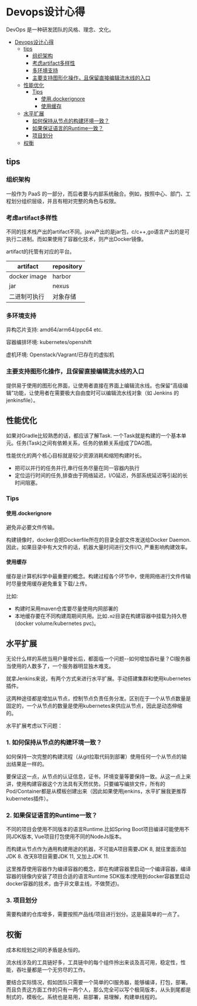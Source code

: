 # Devops设计心得

DevOps 是一种研发团队的风格、理念、文化。
<!-- TOC -->

- [Devops设计心得](#devops%E8%AE%BE%E8%AE%A1%E5%BF%83%E5%BE%97)
    - [tips](#tips)
        - [组织架构](#%E7%BB%84%E7%BB%87%E6%9E%B6%E6%9E%84)
        - [考虑artifact多样性](#%E8%80%83%E8%99%91artifact%E5%A4%9A%E6%A0%B7%E6%80%A7)
        - [多环境支持](#%E5%A4%9A%E7%8E%AF%E5%A2%83%E6%94%AF%E6%8C%81)
        - [主要支持图形化操作，且保留直接编辑流水线的入口](#%E4%B8%BB%E8%A6%81%E6%94%AF%E6%8C%81%E5%9B%BE%E5%BD%A2%E5%8C%96%E6%93%8D%E4%BD%9C%E4%B8%94%E4%BF%9D%E7%95%99%E7%9B%B4%E6%8E%A5%E7%BC%96%E8%BE%91%E6%B5%81%E6%B0%B4%E7%BA%BF%E7%9A%84%E5%85%A5%E5%8F%A3)
    - [性能优化](#%E6%80%A7%E8%83%BD%E4%BC%98%E5%8C%96)
        - [Tips](#tips)
            - [使用.dockerignore](#%E4%BD%BF%E7%94%A8dockerignore)
            - [使用缓存](#%E4%BD%BF%E7%94%A8%E7%BC%93%E5%AD%98)
    - [水平扩展](#%E6%B0%B4%E5%B9%B3%E6%89%A9%E5%B1%95)
        - [如何保持从节点的构建环境一致？](#%E5%A6%82%E4%BD%95%E4%BF%9D%E6%8C%81%E4%BB%8E%E8%8A%82%E7%82%B9%E7%9A%84%E6%9E%84%E5%BB%BA%E7%8E%AF%E5%A2%83%E4%B8%80%E8%87%B4)
        - [如果保证语言的Runtime一致？](#%E5%A6%82%E6%9E%9C%E4%BF%9D%E8%AF%81%E8%AF%AD%E8%A8%80%E7%9A%84runtime%E4%B8%80%E8%87%B4)
        - [项目划分](#%E9%A1%B9%E7%9B%AE%E5%88%92%E5%88%86)
    - [权衡](#%E6%9D%83%E8%A1%A1)

<!-- /TOC -->

## tips


### 组织架构

 一般作为 PaaS 的一部分，而后者要与内部系统融合。例如，按照中心、部门、工程划分组织层级，并且有相对完整的角色与权限。


### 考虑artifact多样性


不同的技术栈产出的artifact不同。java产出的是jar包，c/c++,go语言产出的是可执行二进制。而如果使用了容器化技术，则产出Docker镜像。


artifact的托管有对应的平台。

artifact| repository
----|-----
docker image | harbor
jar | nexus
二进制可执行 | 对象存储


### 多环境支持

异构芯片支持: amd64/arm64/ppc64 etc.

容器编排环境: kubernetes/openshift

虚机环境: Openstack/Vagrant/已存在的虚拟机


### 主要支持图形化操作，且保留直接编辑流水线的入口

提供易于使用的图形化界面，让使用者直接在界面上编辑流水线。也保留“高级编辑”功能，让使用者在需要极大自由度时可以编辑流水线对象（如 Jenkins 的 jenkinsfile）。


## 性能优化

如果对Gradle比较熟悉的话，都应该了解Task. 一个Task就是构建的一个基本单元。任务(Task)之间有依赖关系，任务的依赖关系组成了DAG图。

性能优化的两个核心目标就是较少资源消耗和缩短构建时长。

- 把可以并行的任务并行,串行任务尽量在同一容器内执行
- 定位运行时间的任务,排查由于网络延迟，I/O延迟，外部系统延迟等引起的长时间阻塞。


### Tips

#### 使用.dockerignore

避免非必要文件传输。

构建镜像时，docker会把Dockerfile所在的目录全部文件发送给Docker Daemon. 因此，如果目录中有大文件的话，机器大量时间进行文件I/O, 严重影响构建效率。


#### 使用缓存

缓存是计算机科学中最重要的概念。构建过程各个环节中，使用网络进行文件传输时尽量使用缓存避免重复下载/上传。

比如: 
- 构建时采用maven仓库要尽量使用内网部署的
- 本地缓存要在不同构建周期间共用。比如`.m2`目录在构建容器中挂载为持久卷(docker volume/kubernetes pvc)。



## 水平扩展

无论什么样的系统当用户量增长后，都面临一个问题--如何增加吞吐量？CI服务器当使用的人数多了，一个服务器明显独木难支。


就拿Jenkins来说，有两个方式来进行水平扩展。手动搭建集群和使用kubernetes插件。

这两种途径都是增加从节点，控制节点负责任务分发。区别在于一个从节点数量是固定的，一个从节点的数量是使用kubernetes来供应从节点，因此是动态伸缩的。

水平扩展考虑以下问题：

### 1. 如何保持从节点的构建环境一致？

如何保持一次完整的构建流程（从git拉取代码到部署）使用任何一个从节点的输出结果是一样的。

要保证这一点，从节点的认证信息，证书，环境变量等要保持一致。从这一点上来讲，使用构建容器这个方法具有天然优势。只要编写编排文件，所有的Pod/Container都是从模板创建出来（因此如果使用jenkins，水平扩展我更推荐kubernetes插件）。


### 2. 如果保证语言的Runtime一致？

不同的项目会使用不同版本的语言Runtime.比如Spring Boot项目编译可能使用不同JDK版本, Vue项目打包使用不同的NodeJs版本。

而构建从节点作为通用构建用途的机器，不可能A项目需要JDK 8, 就往里面添加JDK 8. 改天B项目需要JDK 11, 又加上JDK 11.


这里推荐使用容器作为编译容器的概念，即在构建容器里启动一个编译容器，编译容器的镜像内安装了项目合适的语言Runtime SDK版本(使用到docker容器里启动docker容器的技术，由于非文章主线，不做赘述)。


### 3. 项目划分

需要构建的仓库增多，需要按照产品线/项目进行划分。这是最简单的一点了。




## 权衡

成本和规划之间的矛盾是永恒的。

流水线涉及的工具链好多，工具链中的每个组件拎出来谈及高可用，稳定性，性能，吞吐量都是一个无穷尽的工作。

要结合实际情况，假如团队只需要一个简单的CI服务器，能够编译，打包，部署。而且负责这方面工作的只有一两个人，那么完全可以写个极简版本，从头到尾都是制式的，模板化。系统也是易用，易部署，易理解，构建单线程的。